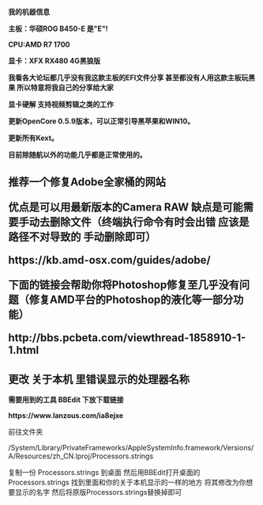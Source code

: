 <div><b>我的机器信息<b><div>
<p>主板：华硕ROG B450-E 是"E"!</p>
<p>CPU:AMD R7 1700</p>
<p>显卡：XFX RX480 4G黑狼版</p>
<p>我看各大论坛都几乎没有我这款主板的EFI文件分享 甚至都没有人用这款主板玩黑果 所以特意将我自己的分享给大家</p>
<p>显卡硬解  支持视频剪辑之类的工作</p>
<p>更新OpenCore 0.5.9版本，可以正常引导黑苹果和WIN10。</p>
<p>更新所有Kext。</p>
<p>目前除随航以外的功能几乎都是正常使用的。</p>
<h2>
<b>推荐一个修复Adobe全家桶的网站</b>
<p>优点是可以用最新版本的Camera RAW 缺点是可能需要手动去删除文件（终端执行命令有时会出错 应该是路径不对导致的 手动删除即可）</p>
<p>https://kb.amd-osx.com/guides/adobe/</p>
<p>下面的链接会帮助你将Photoshop修复至几乎没有问题（修复AMD平台的Photoshop的液化等一部分功能）</p>
<p>http://bbs.pcbeta.com/viewthread-1858910-1-1.html</p>
<h2><b>更改 关于本机 里错误显示的处理器名称</b></h2>
<p>需要用到的工具 BBEdit  下放下载链接</b>
<p>https://www.lanzous.com/ia8ejxe</b>
<p>前往文件夹</b>
<p>/System/Library/PrivateFrameworks/AppleSystemInfo.framework/Versions/A/Resources/zh_CN.lproj/Processors.strings</b>
<p>复制一份  Processors.strings  到桌面  然后用BBEdit打开桌面的Processors.strings 找到里面和你的关于本机显示的一样的地方 将其修改为你想要显示的名字 然后将原版Processors.strings替换掉即可</b>

